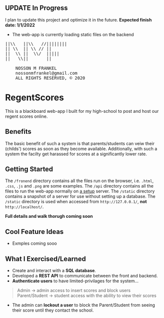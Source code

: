 ## UPDATE In Progress

I plan to update this project and optimize it in the future. **Expected finish date: 1/1/2022**
-	The web-app is currently loading static files on the backend
  
  


<pre>
||\\   ||\\   //||||||||  
|| \\  || \\ // ||  
||  \\ ||  \\/  |||||  
||   \\||       ||  

	NOSSON M FRANKEL
	nossonmfrankel@gmail.com
	ALL RIGHTS RESERVED, © 2020
</pre>

# RegentScores

This is a blackboard web-app I built for my high-school to post and host our regent scores online.

<!-- ## Project backstory

**coming soon** -->

## Benefits

The basic benefit of such a system is that parents/students can veiw their (childs') scores as soon as they become available. Additionally, with such a system the facilty get harassed for scores at a significantly lower rate.

## Getting Started

The `/fronend` directory contains all the files run on the browser, i.e. `.html`, `.css`, `.js` and `.png` are some examples.
The `/api` directory contains all the files to run the web-app normally on [a setup]() server.
The `/static` directory contains a snapshot of a server for use without setting up a database. The `/static` directory is used when accessed from `http://127.0.0.1/`, __not__ `http://localhost/`.

**Full details and walk thorugh coming soon**

## Cool Feature Ideas

- Exmples coming sooo

## What I Exercised/Learned

-	Create and interact with a **SQL database**.
-	Developed a **REST API** to communicate between the front and backend.
-	**Authenticate users** to have limited-privilages for the system...
>	Admin -> admin access to insert scores and block users
>	Parent/Student -> student access with the ability to view their scores
-	The admin can **lockout a user** to block the Parent/Student from seeing their score until they contact the school.

<!-- ## Resources
https://dribbble.com/shots/4034991-New-Exciting-Project-Splash-Screen -->